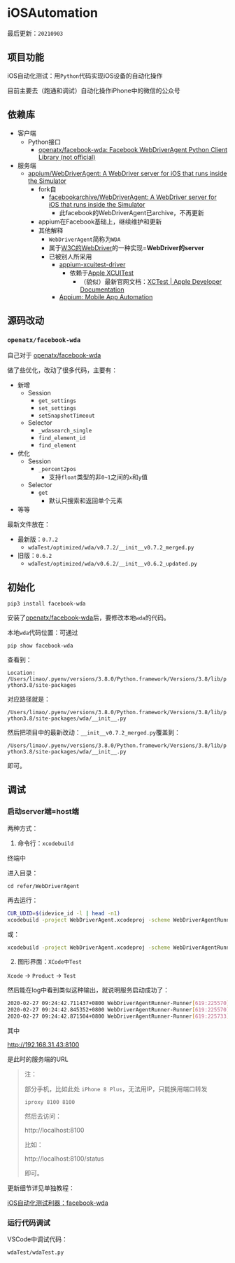# iOSAutomation

最后更新：`20210903`

## 项目功能

iOS自动化测试：用`Python`代码实现iOS设备的自动化操作

目前主要去（跑通和调试）自动化操作iPhone中的微信的公众号

## 依赖库

* 客户端
  * Python接口
    * [openatx/facebook-wda: Facebook WebDriverAgent Python Client Library (not official)](https://github.com/openatx/facebook-wda)
* 服务端
  * [appium/WebDriverAgent: A WebDriver server for iOS that runs inside the Simulator](https://github.com/appium/WebDriverAgent)
    * fork自
      * [facebookarchive/WebDriverAgent: A WebDriver server for iOS that runs inside the Simulator](https://github.com/facebookarchive/WebDriverAgent)
        * 此facebook的WebDriverAgent已archive，不再更新
    * appium在Facebook基础上，继续维护和更新
    * 其他解释
      * `WebDriverAgent`简称为`WDA`
      * 属于[W3C的WebDriver](https://w3c.github.io/webdriver/)的一种实现=**WebDriver的server**
      * 已被别人所采用
        * [appium-xcuitest-driver](https://github.com/appium/appium-xcuitest-driver)
          * 依赖于[Apple XCUITest](https://developer.apple.com/library/archive/documentation/DeveloperTools/Conceptual/testing_with_xcode/chapters/09-ui_testing.html)
            * （貌似）最新官网文档：[XCTest | Apple Developer Documentation](https://developer.apple.com/documentation/xctest)
        * [Appium: Mobile App Automation](http://appium.io)

## 源码改动

### `openatx/facebook-wda`

自己对于 [openatx/facebook-wda](https://github.com/openatx/facebook-wda)

做了些优化，改动了很多代码，主要有：

* 新增
  * Session
    * `get_settings`
    * `set_settings`
    * `setSnapshotTimeout`
  * Selector
    * `_wdasearch_single`
    * `find_element_id`
    * `find_element`
* 优化
  * Session
    * `_percent2pos`
      * 支持`float`类型的非`0~1`之间的`x`和`y`值
  * Selector
    * `get`
      * 默认只搜索和返回单个元素
* 等等

最新文件放在：

* 最新版：`0.7.2`
  * `wdaTest/optimized/wda/v0.7.2/__init__v0.7.2_merged.py`
* 旧版：`0.6.2`
  * `wdaTest/optimized/wda/v0.6.2/__init__v0.6.2_updated.py`

## 初始化

`pip3 install facebook-wda`

安装了[openatx/facebook-wda](https://github.com/openatx/facebook-wda)后，要修改本地`wda`的代码。

本地`wda`代码位置：可通过

`pip show facebook-wda`

查看到：

`Location: /Users/limao/.pyenv/versions/3.8.0/Python.framework/Versions/3.8/lib/python3.8/site-packages`

对应路径就是：

`/Users/limao/.pyenv/versions/3.8.0/Python.framework/Versions/3.8/lib/python3.8/site-packages/wda/__init__.py`

然后把项目中的最新改动：`__init__v0.7.2_merged.py`覆盖到：

`/Users/limao/.pyenv/versions/3.8.0/Python.framework/Versions/3.8/lib/python3.8/site-packages/wda/__init__.py`

即可。

## 调试

### 启动server端=host端

两种方式：

1. 命令行：`xcodebuild`

终端中

进入目录：

`cd refer/WebDriverAgent`

再去运行：

```bash
CUR_UDID=$(idevice_id -l | head -n1)
xcodebuild -project WebDriverAgent.xcodeproj -scheme WebDriverAgentRunner -destination "id=$CUR_UDID" test
```

或：

```bash
xcodebuild -project WebDriverAgent.xcodeproj -scheme WebDriverAgentRunner -destination "id=`idevice_id -l | head -n1`" test
```

2. 图形界面：`XCode中Test`

`Xcode` -> `Product` -> `Test`

然后能在log中看到类似这种输出，就说明服务启动成功了：

```bash
2020-02-27 09:24:42.711437+0800 WebDriverAgentRunner-Runner[619:225570] Built at Feb 25 2020 17:47:05
2020-02-27 09:24:42.845352+0800 WebDriverAgentRunner-Runner[619:225570] ServerURLHere->http://192.168.31.43:8100<-ServerURLHere
2020-02-27 09:24:42.871504+0800 WebDriverAgentRunner-Runner[619:225733] Using singleton test manager
```

其中

http://192.168.31.43:8100

是此时的服务端的URL

> 注：
>
> 部分手机，比如此处 `iPhone 8 Plus`，无法用IP，只能换用端口转发
> 
> `iproxy 8100 8100`
> 
> 然后去访问：
> 
> http://localhost:8100
> 
> 比如：
>
> http://localhost:8100/status
> 
> 即可。

更新细节详见单独教程：

[iOS自动化测试利器：facebook-wda](https://book.crifan.com/books/ios_automation_facebook_wda/website/)

### 运行代码调试

VSCode中调试代码：

`wdaTest/wdaTest.py`
